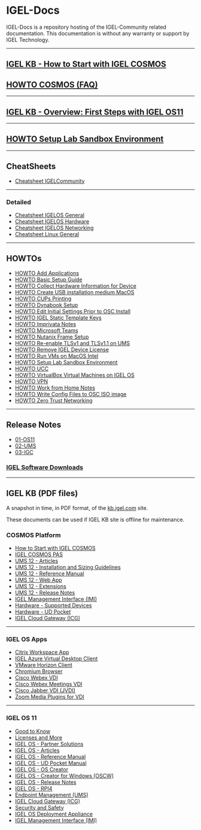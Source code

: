 # IGEL-Docs

IGEL-Docs is a repository hosting of the IGEL-Community related documentation.
This documentation is without any warranty or support by IGEL Technology.

-----

<!---
Remove for now
## [IGEL Basic Setup Guide](Docs/HOWTO-Basic-Setup-Guide.md)
-->

## [IGEL KB - How to Start with IGEL COSMOS](https://kb.igel.com/howtocosmos/en/how-to-start-with-igel-cosmos-77865726.html)

## [HOWTO COSMOS (FAQ)](Docs/HOWTO-COSMOS.md)

-----

## [IGEL KB - Overview: First Steps with IGEL OS11](https://kb.igel.com/igelos-11.08.200/en/overview-first-steps-with-igel-os-11-69175175.html)

-----

## [HOWTO Setup Lab Sandbox Environment](Docs/HOWTO-Setup-Lab-Sandbox-Environment.md)

-----

## CheatSheets

- [Cheatsheet IGELCommunity](Docs/Cheatsheet-IGELCommunity.md)

-----

### Detailed

- [Cheatsheet IGELOS General](Docs/Cheatsheet-IGELOS-General.md)
- [Cheatsheet IGELOS Hardware](Docs/Cheatsheet-IGELOS-Hardware.md)
- [Cheatsheet IGELOS Networking](Docs/Cheatsheet-IGELOS-Networking.md)
- [Cheatsheet Linux General](Docs/Cheatsheet-Linux-General.md)

-----

## HOWTOs

- [HOWTO Add Applications](Docs/HOWTO-Add-Applications.md)
- [HOWTO Basic Setup Guide](Docs/HOWTO-Basic-Setup-Guide.md)
- [HOWTO Collect Hardware Information for Device](Docs/HOWTO-Collect-Hardware-Information-for-Device.md)
- [HOWTO Create USB installation medium MacOS](Docs/HOWTO-Create-USB-Installation-medium-MacOS.md)
- [HOWTO CUPs Printing](Docs/HOWTO-CUPs-Printing.md)
- [HOWTO Dynabook Setup](Docs/HOWTO-Dynabook-Setup.md)
- [HOWTO Edit Initial Settings Prior to OSC Install](Docs/HOWTO-Edit-Initial-Settings-OSC.md)
- [HOWTO IGEL Static Template Keys](Docs/HOWTO-IGEL-Static-Template-Keys.md)
- [HOWTO Imprivata Notes](Docs/HOWTO-Imprivata-Notes.md)
- [HOWTO Microsoft Teams](Docs/HOWTO-Microsoft-Teams-Optimization.md)
- [HOWTO Nutanix Frame Setup](Docs/HOWTO-Nutanix-Frame-Setup.md)
- [HOWTO Re-enable TLSv1 and TLSv1.1 on UMS](Docs/HOWTO-Re-enable_TLSv1_and_TLSv11_on_UMS.md)
- [HOWTO Remove IGEL Device License](Docs/HOWTO-Remove-IGEL-Device-License.md)
- [HOWTO Run VMs on MacOS Intel](Docs/HOWTO-Run-VMs-on-MacOS-Intel.md)
- [HOWTO Setup Lab Sandbox Environment](Docs/HOWTO-Setup-Lab-Sandbox-Environment.md)
- [HOWTO UCC](Docs/HOWTO-UCC.md)
- [HOWTO VirtualBox Virtual Machines on IGEL OS](Docs/HOWTO-VirtualBox-VMs-on-IGELOS.md)
- [HOWTO VPN](Docs/HOWTO-VPN.md)
- [HOWTO Work from Home Notes](Docs/HOWTO-Work-from-Home-Notes.md)
- [HOWTO Write Config Files to OSC ISO image](Docs/HOWTO-Write-Config-Files-OSC-ISO.md)
- [HOWTO Zero Trust Networking](Docs/HOWTO-Zero-Trust-Networking.md)

-----

## Release Notes

- [01-OS11](Docs/ReleaseNotes/01-OS11)
- [02-UMS](Docs/ReleaseNotes/02-UMS)
- [03-IGC](Docs/ReleaseNotes/03-ICG)

### [IGEL Software Downloads](https://www.igel.com/software-downloads/)

-----

## IGEL KB (PDF files)

A snapshot in time, in PDF format, of the [kb.igel.com](https://kb.igel.com) site.

These documents can be used if IGEL KB site is offline for maintenance.

### COSMOS Platform

- [How to Start with IGEL COSMOS](https://raw.githubusercontent.com/IGEL-Community/IGEL-Docs-KB/main/IGEL-KB/01-COSMOS_Platform/01-How_to_Start_with_IGEL_COSMOS.pdf)
- [IGEL COSMOS PAS](https://raw.githubusercontent.com/IGEL-Community/IGEL-Docs-KB/main/IGEL-KB/01-COSMOS_Platform/02-IGEL_COSMOS_PAS.pdf)
- [UMS 12 - Articles](https://raw.githubusercontent.com/IGEL-Community/IGEL-Docs-KB/main/IGEL-KB/01-COSMOS_Platform/03a-UMS_Articles.pdf)
- [UMS 12 - Installation and Sizing Guidelines](https://raw.githubusercontent.com/IGEL-Community/IGEL-Docs-KB/main/IGEL-KB/01-COSMOS_Platform/03b-Installation_and_Sizing_Guidelines_for_IGEL_UMS.pdf)
- [UMS 12 - Reference Manual](https://raw.githubusercontent.com/IGEL-Community/IGEL-Docs-KB/main/IGEL-KB/01-COSMOS_Platform/03c-UMS_Reference_Manual.pdf)
- [UMS 12 - Web App](https://raw.githubusercontent.com/IGEL-Community/IGEL-Docs-KB/main/IGEL-KB/01-COSMOS_Platform/03d-IGEL_UMS_Web_App.pdf)
- [UMS 12 - Extensions](https://raw.githubusercontent.com/IGEL-Community/IGEL-Docs-KB/main/IGEL-KB/01-COSMOS_Platform/03e-UMS_Extensions.pdf)
- [UMS 12 - Release Notes](https://raw.githubusercontent.com/IGEL-Community/IGEL-Docs-KB/main/IGEL-KB/01-COSMOS_Platform/03f-UMS_Release_Notes.pdf)
- [IGEL Management Interface (IMI)](https://raw.githubusercontent.com/IGEL-Community/IGEL-Docs-KB/main/IGEL-KB/01-COSMOS_Platform/04-IGEL_Management_Interface_IMI.pdf)
- [Hardware - Supported Devices](https://raw.githubusercontent.com/IGEL-Community/IGEL-Docs-KB/main/IGEL-KB/01-COSMOS_Platform/05a-Hardware_Supported_Devices.pdf)
- [Hardware - UD Pocket](https://raw.githubusercontent.com/IGEL-Community/IGEL-Docs-KB/main/IGEL-KB/01-COSMOS_Platform/05b-UD_Pocket.pdf)
- [IGEL Cloud Gateway (ICG)](https://raw.githubusercontent.com/IGEL-Community/IGEL-Docs-KB/main/IGEL-KB/01-COSMOS_Platform/06-IGEL_Cloud_Gateway_ICG.pdf)


-----

### IGEL OS Apps

- [Citrix Workspace App](https://raw.githubusercontent.com/IGEL-Community/IGEL-Docs-KB/main/IGEL-KB/02-IGEL_OS_Apps/01-Citrix_Workspace_App.pdf)
- [IGEL Azure Virtual Desktop Client](https://raw.githubusercontent.com/IGEL-Community/IGEL-Docs-KB/main/IGEL-KB/02-IGEL_OS_Apps/02-IGEL_Azure_Virtual_Desktop_Client.pdf)
- [VMware Horizon Client](https://raw.githubusercontent.com/IGEL-Community/IGEL-Docs-KB/main/IGEL-KB/02-IGEL_OS_Apps/03-VMware_Horizon_Client.pdf)
- [Chromium Browser](https://raw.githubusercontent.com/IGEL-Community/IGEL-Docs-KB/main/IGEL-KB/02-IGEL_OS_Apps/04-Chromium_Browser.pdf)
- [Cisco Webex VDI](https://raw.githubusercontent.com/IGEL-Community/IGEL-Docs-KB/main/IGEL-KB/02-IGEL_OS_Apps/05-Cisco_Webex_VDI.pdf)
- [Cisco Webex Meetings VDI](https://raw.githubusercontent.com/IGEL-Community/IGEL-Docs-KB/main/IGEL-KB/02-IGEL_OS_Apps/06-Cisco_Webex_Meetings_VDI.pdf)
- [Cisco Jabber VDI (JVDI)](https://raw.githubusercontent.com/IGEL-Community/IGEL-Docs-KB/main/IGEL-KB/02-IGEL_OS_Apps/07-Cisco_Jabber_VDI_JVDI.pdf)
- [Zoom Media Plugins for VDI](https://raw.githubusercontent.com/IGEL-Community/IGEL-Docs-KB/main/IGEL-KB/02-IGEL_OS_Apps/08-Zoom_Media_Plugins_for_VDI.pdf)

-----

### IGEL OS 11

- [Good to Know](https://raw.githubusercontent.com/IGEL-Community/IGEL-Docs-KB/main/IGEL-KB/03-IGEL_OS_11/01-Good_to_Know.pdf)
- [Licenses and More](https://raw.githubusercontent.com/IGEL-Community/IGEL-Docs-KB/main/IGEL-KB/03-IGEL_OS_11/02-Licenses_and_More.pdf)
- [IGEL OS - Partner Solutions](https://raw.githubusercontent.com/IGEL-Community/IGEL-Docs-KB/main/IGEL-KB/03-IGEL_OS_11/03a-IGEL_OS_Partner_Solutions.pdf)
- [IGEL OS - Articles](https://raw.githubusercontent.com/IGEL-Community/IGEL-Docs-KB/main/IGEL-KB/03-IGEL_OS_11/03b-IGEL_OS_Articles.pdf)
- [IGEL OS - Reference Manual](https://raw.githubusercontent.com/IGEL-Community/IGEL-Docs-KB/main/IGEL-KB/03-IGEL_OS_11/03c-IGEL_OS_Reference_Manual.pdf)
- [IGEL OS - UD Pocket Manual](https://raw.githubusercontent.com/IGEL-Community/IGEL-Docs-KB/main/IGEL-KB/03-IGEL_OS_11/03d-IGEL_OS_UD_Pocket_Manual.pdf)
- [IGEL OS - OS Creator](https://raw.githubusercontent.com/IGEL-Community/IGEL-Docs-KB/main/IGEL-KB/03-IGEL_OS_11/03e-IGEL_OS_Creator.pdf)
- [IGEL OS - Creator for Windows (OSCW)](https://raw.githubusercontent.com/IGEL-Community/IGEL-Docs-KB/main/IGEL-KB/03-IGEL_OS_11/03f-IGEL_OS_Creator_for_Windows_OSCW.pdf)
- [IGEL OS - Release Notes](https://raw.githubusercontent.com/IGEL-Community/IGEL-Docs-KB/main/IGEL-KB/03-IGEL_OS_11/03g-IGEL_OS_Release_Notes.pdf)
- [IGEL OS - RPI4](https://raw.githubusercontent.com/IGEL-Community/IGEL-Docs-KB/main/IGEL-KB/03-IGEL_OS_11/04-IGEL_OS_RPI4.pdf)
- [Endpoint Management (UMS)](https://raw.githubusercontent.com/IGEL-Community/IGEL-Docs-KB/main/IGEL-KB/03-IGEL_OS_11/05-Endpoint_Management_UMS.pdf)
- [IGEL Cloud Gateway (ICG)](https://raw.githubusercontent.com/IGEL-Community/IGEL-Docs-KB/main/IGEL-KB/03-IGEL_OS_11/07-IGEL_Cloud_Gateway_ICG.pdf)
- [Security and Safety](https://raw.githubusercontent.com/IGEL-Community/IGEL-Docs-KB/main/IGEL-KB/03-IGEL_OS_11/08-Security_and_Safety.pdf)
- [IGEL OS Deployment Appliance](https://raw.githubusercontent.com/IGEL-Community/IGEL-Docs-KB/main/IGEL-KB/03-IGEL_OS_11/09-IGEL_OS_Deployment_Appliance.pdf)
- [IGEL Management Interface (IMI)](https://raw.githubusercontent.com/IGEL-Community/IGEL-Docs-KB/main/IGEL-KB/03-IGEL_OS_11/10-IGEL_Management_Interface_IMI.pdf)
